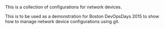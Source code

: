 This is a collection of configurations for network devices. 

This is to be used as a demonstration for Boston DevOpsDays 2015 to show how to manage network device configurations using git.

